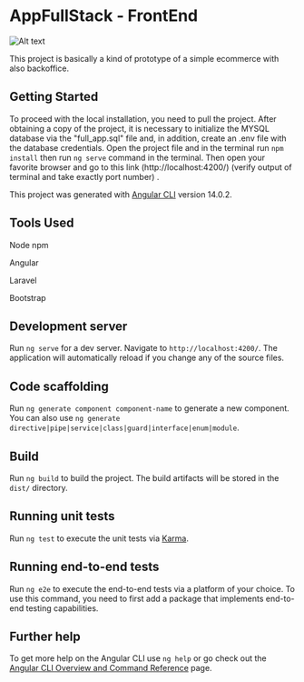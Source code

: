 # AppFullStack - FrontEnd

![Alt text](image.png "image")

This project is basically a kind of prototype of a simple ecommerce with also backoffice.

## Getting Started

To proceed with the local installation, you need to pull the project. After obtaining a copy of the project, it is necessary to initialize the MYSQL database via the "full_app.sql" file and, in addition, create an .env file with the database credentials.
Open the project file and in the terminal run `npm install` then run `ng serve` command in the terminal. Then open your favorite browser and go to this link (http://localhost:4200/) (verify output of terminal and take exactly port number) .

This project was generated with [Angular CLI](https://github.com/angular/angular-cli) version 14.0.2.

## Tools Used

Node npm

Angular

Laravel

Bootstrap

## Development server

Run `ng serve` for a dev server. Navigate to `http://localhost:4200/`. The application will automatically reload if you change any of the source files.

## Code scaffolding

Run `ng generate component component-name` to generate a new component. You can also use `ng generate directive|pipe|service|class|guard|interface|enum|module`.

## Build

Run `ng build` to build the project. The build artifacts will be stored in the `dist/` directory.

## Running unit tests

Run `ng test` to execute the unit tests via [Karma](https://karma-runner.github.io).

## Running end-to-end tests

Run `ng e2e` to execute the end-to-end tests via a platform of your choice. To use this command, you need to first add a package that implements end-to-end testing capabilities.

## Further help

To get more help on the Angular CLI use `ng help` or go check out the [Angular CLI Overview and Command Reference](https://angular.io/cli) page.
